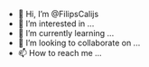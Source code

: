 - 👋 Hi, I’m @FilipsCalijs
- 👀 I’m interested in ...
- 🌱 I’m currently learning ...
- 💞️ I’m looking to collaborate on ...
- 📫 How to reach me ...

<!---
FilipsCalijs/FilipsCalijs is a ✨ special ✨ repository because its `README.md` (this file) appears on your GitHub profile.
You can click the Preview link to take a look at your changes.
--->
